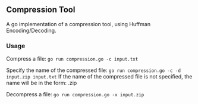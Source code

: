 ## Compression Tool

A go implementation of a compression tool, using Huffman Encoding/Decoding.

### Usage

Compress a file:
`go run compression.go -c input.txt`

Specify the name of the compressed file:
`go run compression.go -c -d input.zip input.txt`
If the name of the compressed file is not specified, the name will be in the form: <file name>.zip

Decompress a file:
`go run compression.go -x input.zip`
